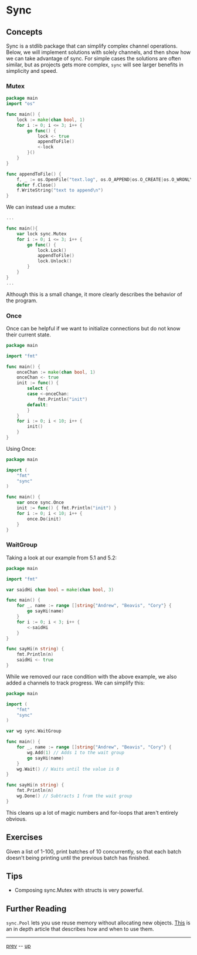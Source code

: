 # Sync

## Concepts

Sync is a stdlib package that can simplify complex channel operations. Below, we will implement solutions with solely channels, and then show how we can take advantage of sync. For simple cases the solutions are often similar, but as projects gets more complex, `sync` will see larger benefits in simplicity and speed.

### Mutex

```go
package main
import "os"

func main() {
    lock := make(chan bool, 1)
    for i := 0; i <= 3; i++ {
        go func() {
            lock <- true
            appendToFile()
            <-lock
        }()
    }
}

func appendToFile() {
    f, _ := os.OpenFile("text.log", os.O_APPEND|os.O_CREATE|os.O_WRONLY, 0644)
    defer f.Close()
    f.WriteString("text to append\n")
}
```

We can instead use a mutex:

```go
...

func main(){
    var lock sync.Mutex
    for i := 0; i <= 3; i++ {
        go func() {
            lock.Lock()
            appendToFile()
            lock.Unlock()
        }
    }
}
...
```

Although this is a small change, it more clearly describes the behavior of the program.

### Once

Once can be helpful if we want to initialize connections but do not know their current state.

```go
package main

import "fmt"

func main() {
    onceChan := make(chan bool, 1)
    onceChan <- true
    init := func() {
        select {
        case <-onceChan:
            fmt.Println("init")
        default:
        }
    }
    for i := 0; i < 10; i++ {
        init()
    }
}
```

Using Once:

```go
package main

import (
    "fmt"
    "sync"
)

func main() {
    var once sync.Once
    init := func() { fmt.Println("init") }
    for i := 0; i < 10; i++ {
        once.Do(init)
    }
}
```

### WaitGroup

Taking a look at our example from 5.1 and 5.2:

```go
package main

import "fmt"

var saidHi chan bool = make(chan bool, 3)

func main() {
    for _, name := range []string{"Andrew", "Beavis", "Cory"} {
        go sayHi(name)
    }
    for i := 0; i < 3; i++ {
        <-saidHi
    }
}

func sayHi(n string) {
    fmt.Println(n)
    saidHi <- true
}
```

While we removed our race condition with the above example, we also added a channels to track progress. We can simplify this:

```go
package main

import (
    "fmt"
    "sync"
)

var wg sync.WaitGroup

func main() {
    for _, name := range []string{"Andrew", "Beavis", "Cory"} {
        wg.Add(1) // Adds 1 to the wait group
        go sayHi(name)
    }
    wg.Wait() // Waits until the value is 0
}

func sayHi(n string) {
    fmt.Println(n)
    wg.Done() // Subtracts 1 from the wait group
}
```

This cleans up a lot of magic numbers and for-loops that aren't entirely obvious.

## Exercises

Given a list of 1-100, print batches of 10 concurrently, so that each batch doesn't being printing until the previous batch has finished.

## Tips

- Composing sync.Mutex with structs is very powerful.

## Further Reading

`sync.Pool` lets you use reuse memory without allocating new objects. [This](https://medium.com/a-journey-with-go/go-understand-the-design-of-sync-pool-2dde3024e277) is an in depth article that describes how and when to use them.

---

[prev](5.2.md) -- [up](Readme.md)